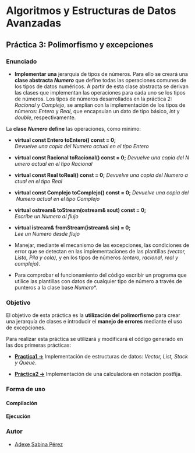 # Algoritmos y Estructuras de Datos Avanzadas

## Práctica 3: Polimorfismo y excepciones

### Enunciado
* **Implementar una** jerarquía de tipos de números. Para ello se creará una **clase abstracta *Numero*** que define todas las operaciones comunes de los tipos de datos numéricos. A partir de esta clase abstracta se derivan las clases que implementan las operaciones para cada uno se los tipos de números. Los tipos de números desarrollados en la práctica 2: *Racional* y *Complejo*, se amplían con la implementación de los tipos de números: *Entero* y *Real*, que encapsulan un dato de tipo básico, *int* y *double*, respectivamente.

 La **clase *Numero* define** las operaciones, como mínimo:
  * **virtual const Entero toEntero() const = 0;** *Devuelve una copia del Numero actual en el tipo Entero*
  * **virtual const Racional toRacional() const = 0;** *Devuelve una copia del Numero actual en el tipo Racional*
  * **virtual const Real toReal() const = 0;** *Devuelve una copia del Numero actual en el tipo Real*
  * **virtual const Complejo toComplejo() const = 0;** *Devuelve una copia del Numero actual en el tipo Complejo*
  * **virtual ostream& toStream(ostream& sout) const = 0;** *Escribe un Numero al flujo*
  * **virtual istream& fromStream(istream& sin) = 0;** *Lee un Numero desde flujo*


* Manejar, mediante el mecanismo de las excepciones, las condiciones de error que se detectan en las implementaciones de las plantillas *(vector, Lista, Pila y cola)*, y en los tipos de números *(entero, racional, real y complejo)*.

* Para comprobar el funcionamiento del código escribir un programa que utilice las plantillas con datos de cualquier tipo de número a través de punteros a la clase base *Numero**.

### Objetivo
El objetivo de esta práctica es la **utilización del polimorfismo** para crear una jerarquía de clases e introducir el **manejo de errores** mediante el uso de excepciones.

Para realizar esta práctica se utilizará y modificará el código generado en las dos primeras prácticas:
* [**Practica1 ->**](http://github.com/alu0100769609/aedaP1) Implementación de estructuras de datos: *Vector, List, Stack y Queue*.

* [**Práctica2 ->**](http://github.com/alu0100769609/aedaP2) Implementación de una calculadora en notación postfija.



### Forma de uso

#### Compilación

#### Ejecución

### Autor

* [Adexe Sabina Pérez](http://alu0100769609.github.io)
